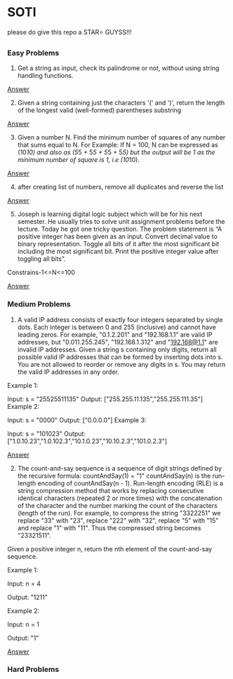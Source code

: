 # SOTI

please do give this repo a STAR⭐ GUYSS!!! 

### Easy Problems

1. Get a string as input, check its palindrome or not, without using string handling functions.

[Answer](Easy/palindrome.py)

2. Given a string containing just the characters '(' and ')', return the length of the longest valid (well-formed) parentheses substring

[Answer](Easy/validParanthesis.py)

3. Given a number N. Find the minimum number of squares of any number that sums equal to N. For Example: If N = 100, N can be expressed as (10*10) and also as (5*5 + 5*5 + 5*5 + 5*5) but the output will be 1 as the minimum number of square is 1, i.e (10*10).

[Answer](Easy/minSquares.py)

4. after creating list of numbers, remove all duplicates and reverse the list

[Answer](Easy/removeDup.py)

5. Joseph is learning digital logic subject which will be for his next semester. He usually tries to solve unit assignment problems before the lecture. Today he got one tricky question. The problem statement is “A positive integer has been given as an input. Convert decimal value to binary representation. Toggle all bits of it after the most significant bit including the most significant bit. Print the positive integer value after toggling all bits”.

Constrains-1<=N<=100

[Answer](Easy/joseph.py)

### Medium Problems

1. A valid IP address consists of exactly four integers separated by single dots. Each integer is between 0 and 255 (inclusive) and cannot have leading zeros.
 For example, "0.1.2.201" and "192.168.1.1" are valid IP addresses, but "0.011.255.245", "192.168.1.312" and "192.168@1.1" are invalid IP addresses.
Given a string s containing only digits, return all possible valid IP addresses that can be formed by inserting dots into s. You are not allowed to reorder or remove any digits in s. You may return the valid IP addresses in any order.

Example 1:

Input: s = "25525511135"
Output: ["255.255.11.135","255.255.111.35"]
Example 2:

Input: s = "0000"
Output: ["0.0.0.0"]
Example 3:

Input: s = "101023"
Output: ["1.0.10.23","1.0.102.3","10.1.0.23","10.10.2.3","101.0.2.3"]

[Answer](Medium/validIP.py)

2. The count-and-say sequence is a sequence of digit strings defined by the recursive formula:
countAndSay(1) = "1"
countAndSay(n) is the run-length encoding of countAndSay(n - 1).
Run-length encoding (RLE) is a string compression method that works by replacing consecutive identical characters (repeated 2 or more times) with the concatenation of the character and the number marking the count of the characters (length of the run). For example, to compress the string "3322251" we replace "33" with "23", replace "222" with "32", replace "5" with "15" and replace "1" with "11". Thus the compressed string becomes "23321511".

Given a positive integer n, return the nth element of the count-and-say sequence.

 

Example 1:

Input: n = 4

Output: "1211"


Example 2:

Input: n = 1

Output: "1"

[Answer](Medium/count_and_say.py)

### Hard Problems

